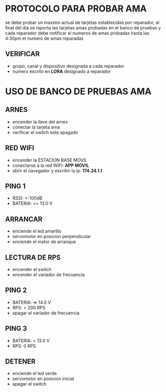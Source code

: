 # PROTOCOLO PARA PROBAR AMA
se debe probar un maximo actual de tarjetas establecidas por reparador, al final del dia se reporta las tarjetas amas probadas en el banco de pruebas y cada reparador debe notificar el numeros de amas probadas hasta las 4:30pm el numero de amas reparadas 
## VERIFICAR
- grupo, canal y dispositivo designada a cada reparador
- numero escrito en **LORA** designado a reparador
  
# USO DE BANCO DE PRUEBAS AMA
## ARNES
- encender la llave del arnes
- conectar la tarjeta ama 
- verificar el switch este apagado
## RED WIFI
- encender la ESTACION BASE MOVIL
- conectarse a la red WIFI: **APP MOVIL**
- abrir el navegador y escribir la ip: **174.24.1.1**
## PING 1 
- RSSI: <-100dB
- BATERIA: <= 13.0 V
## ARRANCAR
- enciende el led amarillo 
- servomotor en posicion perpendicular
- enciende el motor de arranque 
## LECTURA DE RPS 
- encender el switch
- encender el variador de frecuencia
## PING 2
- BATERIA: => 14.0 V
- RPS: > 200 RPS
- apagar el variador de frecuencia
## PING 3
- BATERIA: < 13.0 V
- RPS: 0 RPS
## DETENER 
- enciende el led verde 
- servomotor en posicion inicial
- apagar el switch


